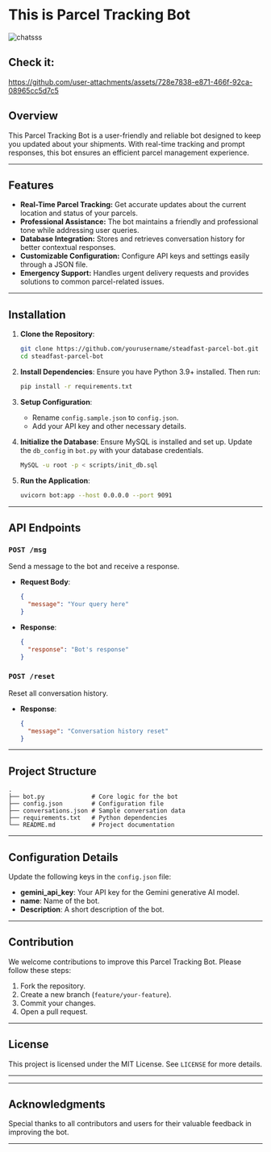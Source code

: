 # This is Parcel Tracking Bot

![chatsss](https://github.com/user-attachments/assets/cb6c0809-fc91-4a59-b0cf-898989248d07)

## Check it: 

https://github.com/user-attachments/assets/728e7838-e871-466f-92ca-08965cc5d7c5


## Overview
This Parcel Tracking Bot is a user-friendly and reliable bot designed to keep you updated about your shipments. With real-time tracking and prompt responses, this bot ensures an efficient parcel management experience.

---

## Features
- **Real-Time Parcel Tracking:** Get accurate updates about the current location and status of your parcels.
- **Professional Assistance:** The bot maintains a friendly and professional tone while addressing user queries.
- **Database Integration:** Stores and retrieves conversation history for better contextual responses.
- **Customizable Configuration:** Configure API keys and settings easily through a JSON file.
- **Emergency Support:** Handles urgent delivery requests and provides solutions to common parcel-related issues.

---

## Installation

1. **Clone the Repository**:
   ```bash
   git clone https://github.com/yourusername/steadfast-parcel-bot.git
   cd steadfast-parcel-bot
   ```

2. **Install Dependencies**:
   Ensure you have Python 3.9+ installed. Then run:
   ```bash
   pip install -r requirements.txt
   ```

3. **Setup Configuration**:
   - Rename `config.sample.json` to `config.json`.
   - Add your API key and other necessary details.

4. **Initialize the Database**:
   Ensure MySQL is installed and set up. Update the `db_config` in `bot.py` with your database credentials.
   ```bash
   MySQL -u root -p < scripts/init_db.sql
   ```

5. **Run the Application**:
   ```bash
   uvicorn bot:app --host 0.0.0.0 --port 9091
   ```

---

## API Endpoints

### `POST /msg`
Send a message to the bot and receive a response.

- **Request Body**:
  ```json
  {
    "message": "Your query here"
  }
  ```

- **Response**:
  ```json
  {
    "response": "Bot's response"
  }
  ```

### `POST /reset`
Reset all conversation history.

- **Response**:
  ```json
  {
    "message": "Conversation history reset"
  }
  ```

---

## Project Structure

```plaintext
.
├── bot.py             # Core logic for the bot
├── config.json        # Configuration file
├── conversations.json # Sample conversation data
├── requirements.txt   # Python dependencies
└── README.md          # Project documentation
```

---

## Configuration Details

Update the following keys in the `config.json` file:

- **gemini_api_key**: Your API key for the Gemini generative AI model.
- **name**: Name of the bot.
- **Description**: A short description of the bot.

---

## Contribution

We welcome contributions to improve this Parcel Tracking Bot. Please follow these steps:

1. Fork the repository.
2. Create a new branch (`feature/your-feature`).
3. Commit your changes.
4. Open a pull request.

---

## License
This project is licensed under the MIT License. See `LICENSE` for more details.

---

---

## Acknowledgments

Special thanks to all contributors and users for their valuable feedback in improving the bot.

---
